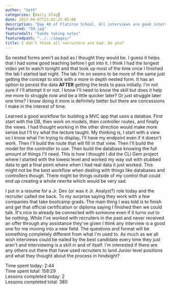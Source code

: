 ```yaml
---
author: "Seth"
categories: [daily blog]
date: 2017-04-07T23:02:25-05:00
description: "Day 40 of Flatiron School. All interviews are good interviews when moving into a new field."
featured: "50.jpg"
featuredalt: "hands taking notes"
featuredpath: "../../images/"
title: I don’t think all recruiters are bad. Do you?
---
```


So nested forms aren't as bad as I thought they would be. I guess it helps that I had some good teaching before I got into it. I think I had the longest video yet to watch tonight and that took up most of the time once I finished the lab I started last night. The lab I'm on seems to be more of the same just getting the concept to stick with a more in depth nested form. It has an option to persist the data **AFTER** getting the tests to pass initially. I'm not sure if I'll attempt it or not. I know I'll need to know the skill but does it help me more to struggle now and be a little quicker later? Or just struggle later one time? I know doing it more is definitely better but there are concessions I make in the interest of time.

Learned a good workflow for building a MVC app that uses a databse. First start with the DB, then work on models, then controller routes, and finally the views. I had thought working in the other direction would make more sense but I'll try what the lecture taught. My thinking is, I start with a view so I know what I'm trying to display, I'll have my endpoint even if it doesn't work. Then I'll build the route that will fill in that view. Then I'll build the model for the controller to use. Then build the database knowing the full amount of things I'll need. This is how I thought I did the CLI Gem project where I started with the lowest level and worked my way out with stubbed data to get a final point where when I had real data it just worked. This might not be the best workflow when dealing with things like databases and controllers though. There might be things outside of my control that could end up creating a whole rewrite which would be very sad.

I put in a resume for a Jr. Dev (or was it Jr. Analyst?) role today and the recruiter called me back. To my surprise saying they work with a few companies that take bootcamp grads. The main thing I was told is to finish and get that official certification or diploma saying I finished then we could talk. It's nice to already be connected with someone even if it turns out to be nothing. While I've worked with recruiters in the past and never received an offer through any assistance they've given I think any interview is a good one for me moving into a new field. The questions and format will be something completely different from what I'm used to. As much as we all wish interviews could be nailed by the best candidate every time they just aren't and interviewing is a skill in and of itself. I'm interested if there are any others out there that have used recruiters to land Junior level positions and what they thought about the process in hindsight?

Time spent today: 2:44  
Time spent total: 158:29  
Lessons completed today: 2  
Lessons completed total: 380
